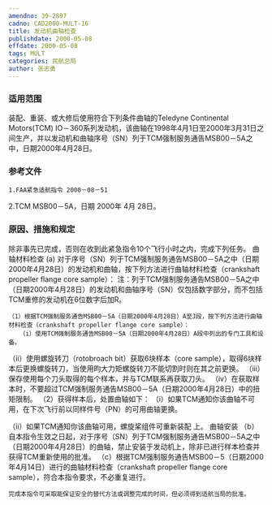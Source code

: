 ```yaml
---
amendno: 39-2897
cadno: CAD2000-MULT-16
title: 发动机曲轴检查
publishdate: 2000-05-08
effdate: 2000-05-08
tags: MULT
categories: 民航总局
author: 张志勇
---
```


### 适用范围 
装配、重装、或大修后使用符合下列条件曲轴的Teledyne Continental Motors(TCM) IO－360系列发动机，该曲轴在1998年4月1日至2000年3月31日之间生产，并以发动机和曲轴序号（SN）列于TCM强制服务通告MSB00－5A之中，日期2000年4月28日。

<!--more-->
### 参考文件
    1.FAA紧急适航指令 2000－08－51 
2.TCM 
MSB00－5A，日期 2000年 4月 28日。

### 原因、措施和规定 
除非事先已完成，否则在收到此紧急指令10个飞行小时之内，完成下列任务。 
    曲轴材料检查 
(a) 对于序号（SN）列于TCM强制服务通告MSB00－5A之中（日期2000年4月28日）的发动机和曲轴，按下列方法进行曲轴材料检查（crankshaft propeller flange core sample）： 
    注：列于TCM强制服务通告MSB00－5A之中（日期2000年4月28日）的发动机和曲轴序号（SN）仅包括数字部分，而不包括TCM重修的发动机在6位数字后加R。 
       
    （1）根据TCM强制服务通告MSB00－5A（日期2000年4月28日）A至J段，按下列方法进行曲轴材料检查（crankshaft propeller flange core sample）： 
       （i）使用TCM强制服务通告MSB00－5A（日期2000年4月28日）A段中列出的专门工具和设备。 
（ii）使用螺旋转刀（rotobroach bit）获取6块样本（core sample），取得6块样本后更换螺旋转刀，当使用昀大力矩螺旋转刀不能切割时则在其之前更换。 
       （iii）保存使用每个刀头取得的每个样本，并与TCM联系再获取刀头。 
（iv）在获取样本时，不要超过TCM强制服务通告MSB00－5A（日期2000年4月28日）中的扭矩限制。 
（2）获得样本后，处置曲轴如下： 
（i）如果TCM通知你该曲轴不可用，在下次飞行前以同样件号（PN）的可用曲轴更换。 

（ii）如果TCM通知你该曲轴可用，螺旋桨组件可重新装配
上。     曲轴安装 
（b）自本指令生效之日起，对于序号（SN）列于TCM强制服务通告MSB00－5A之中（日期2000年4月28日）的曲轴，禁止安装于发动机上，除非已进行样本检查并获得TCM重新使用的批准。 
    （c）根据TCM强制服务通告MSB00－5（日期2000年4月14日）进行的曲轴材料检查（crankshaft propeller flange core sample），符合本指令要求，不必重复进行。 

    完成本指令可采取能保证安全的替代方法或调整完成的时间，但必须得到适航当局的批准。
